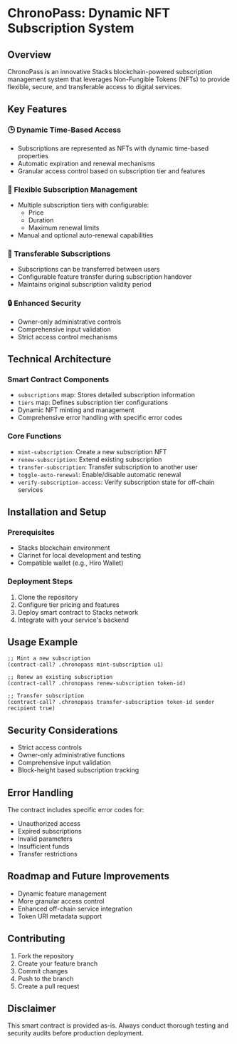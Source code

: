 # ChronoPass: Dynamic NFT Subscription System

## Overview

ChronoPass is an innovative Stacks blockchain-powered subscription management system that leverages Non-Fungible Tokens (NFTs) to provide flexible, secure, and transferable access to digital services.

## Key Features

### 🕒 Dynamic Time-Based Access
- Subscriptions are represented as NFTs with dynamic time-based properties
- Automatic expiration and renewal mechanisms
- Granular access control based on subscription tier and features

### 🔄 Flexible Subscription Management
- Multiple subscription tiers with configurable:
  - Price
  - Duration
  - Maximum renewal limits
- Manual and optional auto-renewal capabilities

### 🤝 Transferable Subscriptions
- Subscriptions can be transferred between users
- Configurable feature transfer during subscription handover
- Maintains original subscription validity period

### 🔒 Enhanced Security
- Owner-only administrative controls
- Comprehensive input validation
- Strict access control mechanisms

## Technical Architecture

### Smart Contract Components
- `subscriptions` map: Stores detailed subscription information
- `tiers` map: Defines subscription tier configurations
- Dynamic NFT minting and management
- Comprehensive error handling with specific error codes

### Core Functions
- `mint-subscription`: Create a new subscription NFT
- `renew-subscription`: Extend existing subscription
- `transfer-subscription`: Transfer subscription to another user
- `toggle-auto-renewal`: Enable/disable automatic renewal
- `verify-subscription-access`: Verify subscription state for off-chain services

## Installation and Setup

### Prerequisites
- Stacks blockchain environment
- Clarinet for local development and testing
- Compatible wallet (e.g., Hiro Wallet)

### Deployment Steps
1. Clone the repository
2. Configure tier pricing and features
3. Deploy smart contract to Stacks network
4. Integrate with your service's backend

## Usage Example

```clarity
;; Mint a new subscription
(contract-call? .chronopass mint-subscription u1)

;; Renew an existing subscription
(contract-call? .chronopass renew-subscription token-id)

;; Transfer subscription
(contract-call? .chronopass transfer-subscription token-id sender recipient true)
```

## Security Considerations
- Strict access controls
- Owner-only administrative functions
- Comprehensive input validation
- Block-height based subscription tracking

## Error Handling
The contract includes specific error codes for:
- Unauthorized access
- Expired subscriptions
- Invalid parameters
- Insufficient funds
- Transfer restrictions

## Roadmap and Future Improvements
- Dynamic feature management
- More granular access control
- Enhanced off-chain service integration
- Token URI metadata support

## Contributing
1. Fork the repository
2. Create your feature branch
3. Commit changes
4. Push to the branch
5. Create a pull request


## Disclaimer
This smart contract is provided as-is. Always conduct thorough testing and security audits before production deployment.